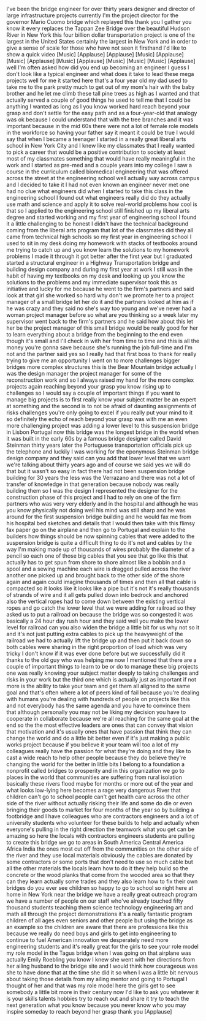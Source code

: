 
I&#39;ve been the bridge engineer for over
thirty years
designer and director of large
infrastructure projects currently I&#39;m
the project director for the governor
Mario Cuomo bridge which replayed this
thank you I gather you know it every
replaces the Tappan Zee Bridge over the
beautiful Hudson River in New York this
four billion dollar transportation
project is one of the largest in the
United States certainly the largest in
New York and in order to give a sense of
scale for those who have not seen it
firsthand I&#39;d like to show a quick video
[Music]
[Applause]
[Applause]
[Music]
[Applause]
[Music]
[Applause]
[Music]
[Applause]
[Music]
[Music]
[Music]
[Applause]
well I&#39;m often asked how did you end up
becoming an engineer I guess I don&#39;t
look like a typical engineer and what
does it take to lead these mega projects
well for me it started here that&#39;s a
four year old my dad used to take me to
the park pretty much to get out of my
mom&#39;s hair with the baby brother and he
let me climb these tall pine trees as
high as I wanted and that actually
served a couple of good things he used
to tell me that I could be anything I
wanted as long as I you know worked hard
reach beyond your grasp and don&#39;t settle
for the easy path and as a four-year-old
that analogy was ok because I could
understand that with the tree branches
and it was important because in the mid
60s there were not a lot of female role
models in the workforce so having your
father say it meant it could be true I
would say that when I became a teenager
I started in a really great liberal arts
school in New York City and I knew like
my classmates that I really wanted to
pick a career that would be a positive
contribution to society at least most of
my classmates something that would have
really meaningful in the work and I
started as pre-med and a couple years
into my college I saw a course in the
curriculum called biomedical engineering
that was offered across the street at
the engineering school well actually way
across campus and I decided to take it I
had not even known an engineer never met
one had no clue what engineers did when
I started to take this class in the
engineering school I found out what
engineers really did do they actually
use math and science and apply it to
solve real-world problems how cool is
that so I applied to the engineering
school still finished up my liberal arts
degree and started
working and my first year of engineering
school I found it a little challenging
to be honest I didn&#39;t have the technical
background coming from the liberal arts
program that lot of the classmates did
they all came from technical high
schools so my first year in engineering
school I used to sit in my desk doing my
homework with stacks of textbooks around
me trying to catch up and you know learn
the solutions to my homework problems I
made it through it got better after the
first year but I graduated started a
structural engineer in a Highway
Transportation bridge and building
design company and during my first year
at work I still was in the habit of
having my textbooks on my desk and
looking up you know the solutions to the
problems and my immediate supervisor
took this as initiative and lucky for me
because he went to the firm&#39;s partners
and said look at that girl she worked so
hard
why don&#39;t we promote her to a project
manager of a small bridge let her do it
and the partners looked at him as if he
was crazy and they said no she&#39;s way too
young and we&#39;ve never had a woman
project manager before so what are you
thinking so a week later my supervisor
went back to the firm&#39;s partners and he
said how about this let her be the
project manager of this small bridge
would be really good for her to learn
everything about a bridge from the
beginning to the end even though it&#39;s
small and I&#39;ll check in with her from
time to time and this is all the money
you&#39;re gonna save because she&#39;s running
the job full-time and I&#39;m not and the
partner said yes so I really had that
first boss to thank for really trying to
give me an opportunity I went on to more
challenges bigger bridges more complex
structures this is the Bear Mountain
bridge actually I was the design manager
the project manager for some of the
reconstruction work and so I always
raised my hand for the more complex
projects again reaching beyond your
grasp
you know rising up to challenges so I
would say a couple of important things
if you want to manage big projects is to
first really know your subject matter be
an expert at something and the second is
to not be afraid of daunting assignments
of risks challenges you&#39;re only going to
excel if you really put your mind to it
so definitely the echo of reach beyond
your grasp was with me an even more
challenging project was adding a lower
level to this suspension bridge in
Lisbon Portugal now this bridge was the
longest bridge in the world when it was
built in the early 60s by a famous
bridge designer called David Steinman
thirty years later the Portuguese
transportation officials pick up the
telephone and luckily I was working for
the eponymous Steinman bridge design
company and they said can you add that
lower level that we want we&#39;re talking
about thirty years ago and of course we
said yes we will do that but it wasn&#39;t
so easy in fact there had not been
suspension bridge building for 30 years
the less was the Verrazano and there was
not a lot of transfer of knowledge in
that generation because nobody was
really building them so I was the design
I represented the designer for the
construction phase of this project and I
had to rely on one of the firm partners
who was very very elderly and in the
hospital and although he was you know
physically not doing well his mind was
still sharp and he was around for the
first suspension bridge building and he
would fax me from his hospital bed
sketches and details that I would then
take with this flimsy fax paper go on
the airplane and then go to Portugal and
explain to the builders how things
should be now spinning cables that were
added to the suspension bridge is
quite a difficult thing to do it&#39;s not
and cables by the way I&#39;m making made up
of thousands of wires probably the
diameter of a pencil so each one of
those big cables that you see that go
like this that actually has to get spun
from shore to shore almost like a bobbin
and a spool and a sewing machine each
wire is dragged pulled across the river
another one picked up and brought back
to the other side of the shore again and
again could imagine thousands of times
and then all that cable is compacted so
it looks like it looks like a pipe but
it&#39;s not it&#39;s really thousands of
strands of wire and it all gets pulled
down into bedrock and anchored also the
vertical ropes had to come down between
the existing vertical ropes and go catch
the lower level that we were adding for
railroad so they asked us to put a
railroad on because the bridge was so
congested it was basically a 24 hour day
rush hour and they said well you make
the lower level for railroad can you
also widen the bridge a little bit for
us why not so it and it&#39;s not just
putting extra cables to pick up the
heavyweight of the railroad we had to
actually lift the bridge up and then put
it back down so both cables were sharing
in the right proportion of load which
was very tricky I don&#39;t know if it was
ever done before but we successfully did
it thanks to the old guy who was helping
me
now I mentioned that there are a couple
of important things to learn to be or do
to manage these big projects one was
really knowing your subject matter
deeply to taking challenges and risks in
your work but the third one which is
actually just as important if not more
is the ability to take your team and get
them all aligned to the same goal and
that&#39;s often where a lot of peers kind
of fail because you&#39;re dealing with
humans you&#39;re dealing with hundreds of
people on projects like this and not
everybody has the same agenda and you
have to convince them that although
personally you may not be liking my
decision you have to cooperate in
collaborate because we&#39;re all reaching
for the same goal at the end so the the
most effective leaders are ones that can
convey that vision that motivation and
it&#39;s usually ones that have passion that
think they can change the world and do a
little bit better even if it&#39;s just
making a public works project because if
you believe it your team will too a lot
of my colleagues really have the passion
for what they&#39;re doing and they like to
cast a wide reach to help other people
because they do believe they&#39;re changing
the world for the better in little bits
I belong to a foundation a nonprofit
called bridges to prosperity and in this
organization we go to places in the
world that communities are suffering
from rural isolation basically these
rivers flood maybe for months or more
out of the year and what looks low-lying
here becomes a rage very dangerous River
that children can&#39;t go to school people
can&#39;t get health care across the other
side of the river without actually
risking their life and some do die or
even bringing their goods to market for
four months of the year so by building a
footbridge and I have colleagues who are
contractors engineers and a lot of
university students who volunteer for
these builds to help and actually when
everyone&#39;s pulling in the right
direction
the teamwork what you get can be amazing
so here the locals with contractors
engineers students are pulling to create
this bridge we go to areas in South
America Central America Africa India the
ones most cut off from the communities
on the other side of the river and they
use local materials obviously the cables
are donated by some contractors or some
ports that don&#39;t need to use so much
cable but all the other materials the
locals learn how to do it they help
build so the concrete or the wood planks
that come from the wooded area so that
they can they learn actually some trades
and they also learn how to fix their own
bridges do you ever see children so
happy to go to school so right here at
home in New York near the bridge we have
a really great outreach program we have
a number of people on our staff who&#39;ve
already touched fifty thousand students
teaching them science technology
engineering art and math all through the
project demonstrations it&#39;s a really
fantastic program children of all ages
even seniors and other people but using
the bridge as an example so the children
are aware that there are professions
like this because we really do need boys
and girls to get into engineering to
continue to fuel American innovation we
desperately need more engineering
students and it&#39;s really great for the
girls to see your role model my role
model in the Tagus bridge when I was
going on that airplane was actually
Emily Roebling you know I knew she went
with her directions from her ailing
husband to the bridge site and I would
think how courageous was she to have
done that at the time she did it so when
I was a little bit nervous about taking
those details from my ailing mentor and
going to Portugal I thought of her and
that was my role model here the girls
get to see
somebody a little bit more in their
century now I&#39;d like to ask you whatever
it is your skills talents hobbies try to
reach out and share it try to teach the
next generation what you know because
you never know who you may inspire
someday to reach beyond her grasp thank
you
[Applause]
